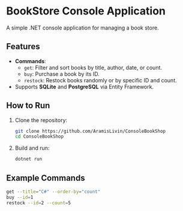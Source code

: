 # BookStore Console Application

A simple .NET console application for managing a book store.

## Features
- **Commands**:
    - `get`: Filter and sort books by title, author, date, or count.
    - `buy`: Purchase a book by its ID.
    - `restock`: Restock books randomly or by specific ID and count.
- Supports **SQLite** and **PostgreSQL** via Entity Framework.

## How to Run
1. Clone the repository:
   ```bash
   git clone https://github.com/AramisLivin/ConsoleBookShop
   cd ConsoleBookShop
   ```
2. Build and run:
   ```bash
   dotnet run
   ```

## Example Commands
```bash
get --title="C#" --order-by="count"
buy --id=1
restock --id=2 --count=5
```
